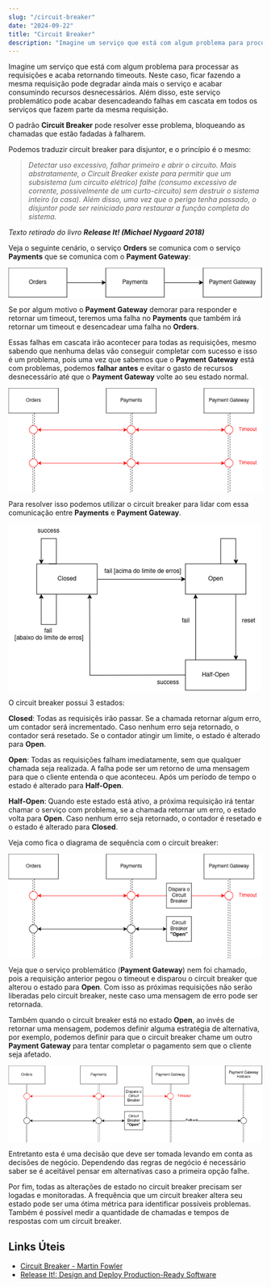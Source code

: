 ```yaml
---
slug: "/circuit-breaker"
date: "2024-09-22"
title: "Circuit Breaker"
description: "Imagine um serviço que está com algum problema para processar as requisições e acaba retornando timeouts. Neste caso, ficar fazendo a mesma requisição pode degradar..."
---
```


Imagine um serviço que está com algum problema para processar as requisições e acaba retornando timeouts.
Neste caso, ficar fazendo a mesma requisição pode degradar ainda mais o serviço e acabar consumindo recursos desnecessários.
Além disso, este serviço problemático pode acabar desencadeando falhas em cascata em todos os serviços que fazem parte da mesma requisição.

O padrão **Circuit Breaker** pode resolver esse problema, bloqueando as chamadas que estão fadadas à falharem.

Podemos traduzir circuit breaker para disjuntor, e o princípio é o mesmo:

> *Detectar uso excessivo, falhar primeiro e abrir o circuito.
Mais abstratamente, o Circuit Breaker existe para permitir que um subsistema (um circuito
elétrico) falhe (consumo excessivo de corrente, possivelmente de um curto-circuito) sem
destruir o sistema inteiro (a casa). Além disso, uma vez que o perigo tenha
passado, o disjuntor pode ser reiniciado para restaurar a função completa do sistema.*

<em>Texto retirado do livro <strong>Release It! (Michael Nygaard 2018)</strong></em>

Veja o seguinte cenário, o serviço **Orders** se comunica com o serviço **Payments** que se comunica com o **Payment Gateway**:

<img alt="Cenário de Exemplo" src="../../images/circuit-breaker-problematic-communication.png" align="center">

Se por algum motivo o **Payment Gateway** demorar para responder e retornar um timeout, teremos uma falha no **Payments** que também irá retornar um timeout e desencadear uma falha no **Orders**.

Essas falhas em cascata irão acontecer para todas as requisições, mesmo sabendo que nenhuma delas vão conseguir completar com sucesso e isso é um problema, pois uma vez que sabemos que o **Payment Gateway** está com problemas, podemos **falhar antes** e evitar o gasto de recursos desnecessário até que o **Payment Gateway** volte ao seu estado normal.

<img alt="Cenário de Exemplo com Timeout" src="../../images/circuit-breaker-sequence-diagram-timeout.png" align="center">

Para resolver isso podemos utilizar o circuit breaker para lidar com essa comunicação entre **Payments** e **Payment Gateway**. 

<img alt="Diagrama do Circuit Breaker" src="../../images/circuit-breaker.png" align="center">

O circuit breaker possui 3 estados:

**Closed**: Todas as requisiçẽs irão passar. Se a chamada retornar algum erro, um contador será incrementado. Caso nenhum erro seja retornado, o contador será resetado. Se o contador atingir um limite, o estado é alterado para **Open**.

**Open**: Todas as requisições falham imediatamente, sem que qualquer chamada seja realizada. A falha pode ser um retorno de uma mensagem para que o cliente entenda o que aconteceu. Após um período de tempo o estado é alterado para **Half-Open**.

**Half-Open**: Quando este estado está ativo, a próxima requisição irá tentar chamar o serviço com problema, se a chamada retornar um erro, o estado volta para **Open**. Caso nenhum erro seja retornado, o contador é resetado e o estado é alterado para **Closed**.

Veja como fica o diagrama de sequência com o circuit breaker:

<img alt="Diagrama de sequência com Circuit Breaker" src="../../images/circuit-breaker-sequence-diagram.png" align="center">

Veja que o serviço problemático (**Payment Gateway**) nem foi chamado, pois a requisição anterior pegou o timeout e disparou o circuit breaker que alterou o estado para **Open**. Com isso as próximas requisições não serão liberadas pelo circuit breaker, neste caso uma mensagem de erro pode ser retornada.

Também quando o circuit breaker está no estado **Open**, ao invés de retornar uma mensagem, podemos definir alguma estratégia de alternativa, por exemplo, podemos definir para que o circuit breaker chame um outro **Payment Gateway** para tentar completar o pagamento sem que o cliente seja afetado.

<img alt="Diagrama de sequência com Circuit Breaker e Fallback" src="../../images/circuit-breaker-sequence-diagram-fallback.png" align="center">

Entretanto esta é uma decisão que deve ser tomada levando em conta as decisões de negócio. Dependendo das regras de negócio é necessário saber se é aceitável pensar em alternativas caso a primeira opção falhe.

Por fim, todas as alterações de estado no circuit breaker precisam ser logadas e monitoradas. A frequência que um circuit breaker altera seu estado pode ser uma ótima métrica para identificar possíveis problemas. Também é possível medir a quantidade de chamadas e tempos de respostas com um circuit breaker.

## Links Úteis

- [Circuit Breaker - Martin Fowler](https://martinfowler.com/bliki/CircuitBreaker.html)
- [Release It!: Design and Deploy Production-Ready Software](https://www.amazon.com.br/Release-Design-Production-Ready-Software-English-ebook/dp/B079YWMY2V)
